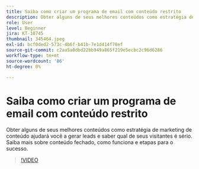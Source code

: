 ```yaml
---
title: Saiba como criar um programa de email com conteúdo restrito
description: Obter alguns de seus melhores conteúdos como estratégia de marketing de conteúdo ajudará você a gerar leads e saber qual de seus visitantes é sério. Saiba mais sobre concatenados... (as descrições devem ter entre 60 e 160 caracteres)
role: User
level: Beginner
jira: KT-10745
thumbnail: 345464.jpeg
exl-id: bcf0ded2-573c-4b6f-b41b-7e1d414f78ef
source-git-commit: c2aa5a0dbd22bb949a865f219e5ecbc2c96d6286
workflow-type: tm+mt
source-wordcount: '86'
ht-degree: 0%

---
```


# Saiba como criar um programa de email com conteúdo restrito

Obter alguns de seus melhores conteúdos como estratégia de marketing de conteúdo ajudará você a gerar leads e saber qual de seus visitantes é sério. Saiba mais sobre conteúdo fechado, como funciona e etapas para o sucesso.

>[!VIDEO](https://video.tv.adobe.com/v/345464/?quality=12&learn=on)

